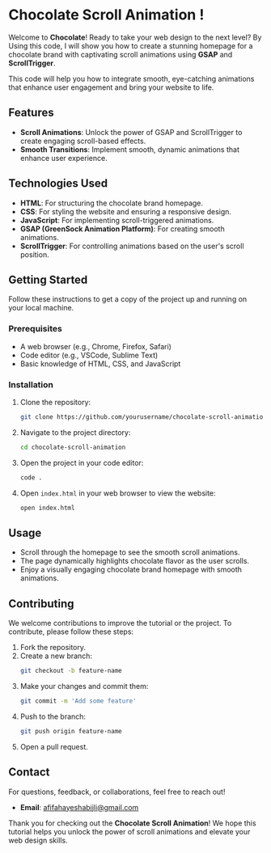 # Chocolate Scroll Animation !

Welcome to **Chocolate**! Ready to take your web design to the next level? By Using this code, I will show you how to create a stunning homepage for a chocolate brand with captivating scroll animations using **GSAP** and **ScrollTrigger**.

This code will help you how to integrate smooth, eye-catching animations that enhance user engagement and bring your website to life.

## Features
- **Scroll Animations**: Unlock the power of GSAP and ScrollTrigger to create engaging scroll-based effects.
- **Smooth Transitions**: Implement smooth, dynamic animations that enhance user experience.


## Technologies Used
- **HTML**: For structuring the chocolate brand homepage.
- **CSS**: For styling the website and ensuring a responsive design.
- **JavaScript**: For implementing scroll-triggered animations.
- **GSAP (GreenSock Animation Platform)**: For creating smooth animations.
- **ScrollTrigger**: For controlling animations based on the user's scroll position.

## Getting Started
Follow these instructions to get a copy of the project up and running on your local machine.

### Prerequisites
- A web browser (e.g., Chrome, Firefox, Safari)
- Code editor (e.g., VSCode, Sublime Text)
- Basic knowledge of HTML, CSS, and JavaScript

### Installation
1. Clone the repository:
    ```bash
    git clone https://github.com/yourusername/chocolate-scroll-animation.git
    ```
2. Navigate to the project directory:
    ```bash
    cd chocolate-scroll-animation
    ```
3. Open the project in your code editor:
    ```bash
    code .
    ```
4. Open `index.html` in your web browser to view the website:
    ```bash
    open index.html
    ```

## Usage
- Scroll through the homepage to see the smooth scroll animations.
- The page dynamically highlights chocolate flavor as the user scrolls.
- Enjoy a visually engaging chocolate brand homepage with smooth animations.

## Contributing
We welcome contributions to improve the tutorial or the project. To contribute, please follow these steps:
1. Fork the repository.
2. Create a new branch:
    ```bash
    git checkout -b feature-name
    ```
3. Make your changes and commit them:
    ```bash
    git commit -m 'Add some feature'
    ```
4. Push to the branch:
    ```bash
    git push origin feature-name
    ```
5. Open a pull request.

## Contact
For questions, feedback, or collaborations, feel free to reach out!

- **Email**: afifahayeshabijli@gmail.com

Thank you for checking out the **Chocolate Scroll Animation**! We hope this tutorial helps you unlock the power of scroll animations and elevate your web design skills.
